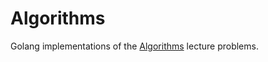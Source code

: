 # Algorithms
Golang implementations of the [Algorithms](https://www.coursera.org/learn/algorithms-part1) lecture problems.
